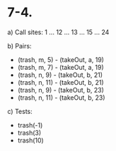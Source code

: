 # 7-4.

a) Call sites: 1 ... 12 ... 13 ... 15 ... 24

b) Pairs:

- (trash, m, 5) - (takeOut, a, 19)
- (trash, m, 7) - (takeOut, a, 19)
- (trash, n, 9) - (takeOut, b, 21)
- (trash, n, 11) - (takeOut, b, 21)
- (trash, n, 9) - (takeOut, b, 23)
- (trash, n, 11) - (takeOut, b, 23)

c) Tests:

- trash(-1)
- trash(3)
- trash(10)